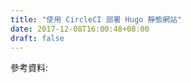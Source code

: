```yaml
---
title: "使用 CircleCI 部署 Hugo 靜態網站"
date: 2017-12-08T16:00:48+08:00
draft: false
---
```


參考資料:

[felicianotech-docker(git)]: https://github.com/felicianotech/docker-hugo
[deploy_guide_circleCI_post]: https://circleci.com/blog/build-test-deploy-hugo-sites/
[additional_circleCI_post]: https://circleci.com/blog/circleci-hacks-reuse-yaml-in-your-circleci-config-with-yaml/

